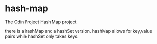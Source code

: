 # hash-map
The Odin Project Hash Map project

there is a hashMap and a hashSet version.
hashMap allows for key,value pairs while hashSet only takes keys.
